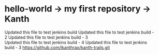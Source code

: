 # hello-world -> my first repository -> Kanth
Updated this file to test jenkins build
Updated this file to test jenkins build - 2
Updated this file to test jenkins build - 3\
Updated this file to test jenkins build - 4
Updated this file to test jenkins build - 3
https://github.com/lkanthrao/kanth-trails.git